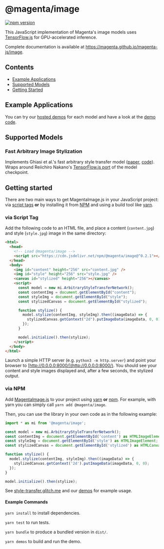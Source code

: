 # @magenta/image

[![npm version](https://badge.fury.io/js/%40magenta%2Fimage.svg)](https://badge.fury.io/js/%40magenta%2Fimage)

This JavaScript implementation of Magenta's image models uses [TensorFlow.js](https://js.tensorflow.org) for GPU-accelerated inference.

Complete documentation is available at https://magenta.github.io/magenta-js/image.

## Contents

- [Example Applications](#example-applications)
- [Supported Models](#supported-models)
- [Getting Started](#getting-started)

## Example Applications

You can try our [hosted demos](https://magenta.github.io/magenta-js/image/demos) for each model and have a look at the [demo code](./demos).

## Supported Models

### Fast Arbitrary Image Stylization

Implements Ghiasi et al.'s fast arbitrary style transfer model ([paper](https://arxiv.org/abs/1705.06830), [code](https://github.com/tensorflow/magenta/tree/master/magenta/models/arbitrary_image_stylization)). Wraps around Reiichiro Nakano's [TensorFlow.js port](https://github.com/reiinakano/arbitrary-image-stylization-tfjs) of the model checkpoint.

## Getting started

There are two main ways to get MagentaImage.js in your JavaScript project:
via [script tags](https://developer.mozilla.org/en-US/docs/Learn/HTML/Howto/Use_JavaScript_within_a_webpage) **or** by installing it from [NPM](https://www.npmjs.com/)
and using a build tool like [yarn](https://yarnpkg.com/en/).

### via Script Tag

Add the following code to an HTML file, and place a content (`content.jpg`) and style (`style.jpg`) image in the same directory:

```html
<html>
  <head>
    <!-- Load @magenta/image -->
    <script src="https://cdn.jsdelivr.net/npm/@magenta/image@^0.2.1"></script>
  </head>
  <body>
    <img id="content" height="256" src="content.jpg" />
    <img id="style" height="256" src="style.jpg" />
    <canvas id="stylized" height="256"></canvas>
    <script>
      const model = new mi.ArbitraryStyleTransferNetwork();
      const contentImg = document.getElementById("content");
      const styleImg = document.getElementById("style");
      const stylizedCanvas = document.getElementById("stylized");

      function stylize() {
        model.stylize(contentImg, styleImg).then((imageData) => {
          stylizedCanvas.getContext("2d").putImageData(imageData, 0, 0);
        });
      }

      model.initialize().then(stylize);
    </script>
  </body>
</html>
```

Launch a simple HTTP server (e.g. `python3 -m http.server`) and point your browser to [http://0.0.0.0:8000/](http://0.0.0.0:8000/). You should see your content and style images displayed and, after a few seconds, the stylized output.

### via NPM

Add [MagentaImage.js][mi-npm] to your project using [yarn](https://yarnpkg.com/en/) **or** [npm](https://docs.npmjs.com/cli/npm).
For example, with yarn you can simply call `yarn add @magenta/image`.

Then, you can use the library in your own code as in the following example:

```js
import * as mi from '@magenta/image';

const model = new mi.ArbitraryStyleTransferNetwork();
const contentImg = document.getElementById('content') as HTMLImageElement;
const styleImg = document.getElementById('style') as HTMLImageElement;
const stylizedCanvas = document.getElementById('stylized') as HTMLCanvasElement;

function stylize() {
  model.stylize(contentImg, styleImg).then((imageData) => {
    stylizedCanvas.getContext('2d').putImageData(imageData, 0, 0);
  });
}

model.initialize().then(stylize);
```

See [style-transfer.glitch.me](https://style-transfer.glitch.me) and our [demos](./demos) for example usage.

#### Example Commands

`yarn install` to install dependencies.

`yarn test` to run tests.

`yarn bundle` to produce a bundled version in `dist/`.

`yarn demos` to build and run the demo.

<!-- links -->

[mi-npm]: https://www.npmjs.com/package/@magenta/image
